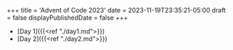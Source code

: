 +++
title = 'Advent of Code 2023'
date = 2023-11-19T23:35:21-05:00
draft = false
displayPublishedDate = false
+++


 - [Day 1]({{<ref "./day1.md">}})
 - [Day 2]({{<ref "./day2.md">}})

